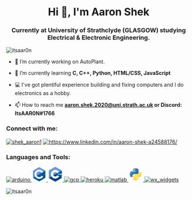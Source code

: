 <h1 align="center">Hi 👋, I'm Aaron Shek</h1>
<h3 align="center">Currently at University of Strathclyde (GLASGOW) studying Electrical & Electronic Engineering.</h3>

<p align="left"> <img src="https://komarev.com/ghpvc/?username=itsaar0n&label=Profile%20views&color=0e75b6&style=flat" alt="itsaar0n" /> </p>

- 🔭 I’m currently working on AutoPlant.

- 🌱 I’m currently learning **C, C++, Python, HTML/CSS, JavaScript**

- 💻 I've got plentiful experience building and fixing computers and I do electronics as a hobby. 

- 📫 How to reach me **aaron.shek.2020@uni.strath.ac.uk or Discord: ItsAAR0N#1766**

<h3 align="left">Connect with me:</h3>
<p align="left">
<a href="https://twitter.com/shek_aaron1" target="blank"><img align="center" src="https://raw.githubusercontent.com/rahuldkjain/github-profile-readme-generator/master/src/images/icons/Social/twitter.svg" alt="shek_aaron1" height="30" width="40" /></a>
<a href="https://www.linkedin.com/in/aaron-shek/" target="blank"><img align="center" src="https://raw.githubusercontent.com/rahuldkjain/github-profile-readme-generator/master/src/images/icons/Social/linked-in-alt.svg" alt="https://www.linkedin.com/in/aaron-shek-a24588176/" height="30" width="40" /></a>
</p>

<h3 align="left">Languages and Tools:</h3>
<p align="left"> <a href="https://www.arduino.cc/" target="_blank" rel="noreferrer"> <img src="https://cdn.worldvectorlogo.com/logos/arduino-1.svg" alt="arduino" width="40" height="40"/> </a> <a href="https://www.cprogramming.com/" target="_blank" rel="noreferrer"> <img src="https://raw.githubusercontent.com/devicons/devicon/master/icons/c/c-original.svg" alt="c" width="40" height="40"/> </a> <a href="https://www.w3schools.com/cpp/" target="_blank" rel="noreferrer"> <img src="https://raw.githubusercontent.com/devicons/devicon/master/icons/cplusplus/cplusplus-original.svg" alt="cplusplus" width="40" height="40"/> </a> <a href="https://cloud.google.com" target="_blank" rel="noreferrer"> <img src="https://www.vectorlogo.zone/logos/google_cloud/google_cloud-icon.svg" alt="gcp" width="40" height="40"/> </a> <a href="https://heroku.com" target="_blank" rel="noreferrer"> <img src="https://www.vectorlogo.zone/logos/heroku/heroku-icon.svg" alt="heroku" width="40" height="40"/> </a> <a href="https://www.mathworks.com/" target="_blank" rel="noreferrer"> <img src="https://upload.wikimedia.org/wikipedia/commons/2/21/Matlab_Logo.png" alt="matlab" width="40" height="40"/> </a> <a href="https://www.python.org" target="_blank" rel="noreferrer"> <img src="https://raw.githubusercontent.com/devicons/devicon/master/icons/python/python-original.svg" alt="python" width="40" height="40"/> </a> <a href="https://www.wxwidgets.org/" target="_blank" rel="noreferrer"> <img src="https://upload.wikimedia.org/wikipedia/commons/b/bb/WxWidgets.svg" alt="wx_widgets" width="40" height="40"/> </a> </p>

<p><img align="center" src="https://github-readme-streak-stats.herokuapp.com/?user=itsaar0n&theme=dark" alt="itsaar0n" /></p>
